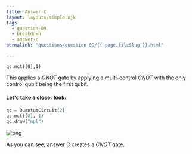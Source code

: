 ```yaml
---
title: Answer C
layout: layouts/simple.njk
tags:
  - question-09
  - breakdown
  - answer-c
permalink: "questions/question-09/{{ page.fileSlug }}.html"

---
```



`qc.mct([0],1)`

This applies a $CNOT$ gate by applying a multi-control $CNOT$ with the only control qubit being the first qubit.

#### Let's take a closer look:


```python
qc = QuantumCircuit(2)
qc.mct([0], 1)
qc.draw("mpl")
```




    
![png](output_23_0.png)
    



As you can see, answer C creates a $CNOT$ gate.